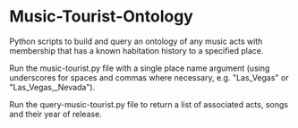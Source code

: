 # Music-Tourist-Ontology
Python scripts to build and query an ontology of any music acts with membership that has a known habitation history to a specified place.

Run the music-tourist.py file with a single place name argument (using underscores for spaces and commas where necessary, e.g. "Las_Vegas" or "Las_Vegas,_Nevada").

Run the query-music-tourist.py file to return a list of associated acts, songs and their year of release.